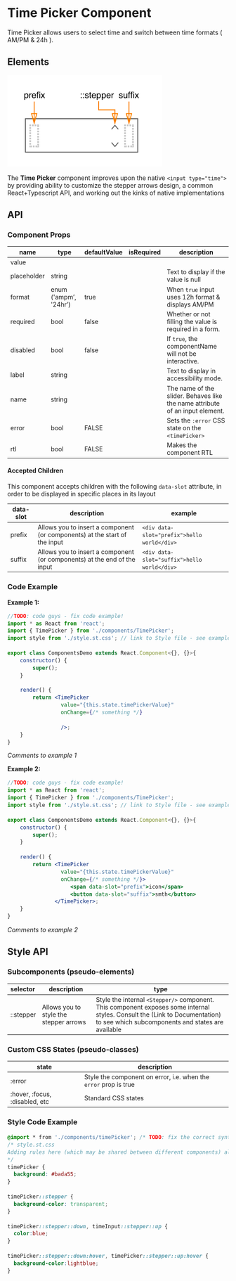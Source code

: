 # Time Picker Component

Time Picker allows users to select time and switch between time formats ( AM/PM & 24h ).



## Elements

![elements](./assets/elements.png)

The **Time Picker** component improves upon the native `<input type="time">` by providing ability to customize the stepper arrows design, a common React+Typescript API, and working out the kinks of native implementations



## API

### Component Props

| name        | type                   | defaultValue | isRequired | description                              |
| ----------- | ---------------------- | ------------ | ---------- | ---------------------------------------- |
| value       |                        |              |            |                                          |
| placeholder | string                 |              |            | Text to display if the value is null     |
| format      | enum  ('ampm’, '24hr’) | true         |            | When `true` input uses 12h format & displays AM/PM |
| required    | bool                   | false        |            | Whether or not filling the value is required in a form. |
| disabled    | bool                   | false        |            | If `true`, the componentName will not be interactive. |
| label       | string                 |              |            | Text to display in accessibility mode.   |
| name        | string                 |              |            | The name of the slider. Behaves like the name attribute of an input element. |
| error       | bool                   | FALSE        |            | Sets the `:error` CSS state on the `<timePicker>` |
| rtl         | bool                   | FALSE        |            | Makes the component RTL                  |



#### Accepted Children

This component accepts children with the following `data-slot` attribute, in order to be displayed in specific places in its layout

| data-slot | description                              | example                                  |
| --------- | ---------------------------------------- | ---------------------------------------- |
| prefix    | Allows you to insert a component (or components) at the start of the input | `<div data-slot="prefix">hello world</div>` |
| suffix    | Allows you to insert a component (or components) at the end of the input | `<div data-slot="suffix">hello world</div>` |



### Code Example

**Example 1:**

```jsx
//TODO: code guys - fix code example!
import * as React from 'react';
import { TimePicker } from './components/TimePicker';
import style from './style.st.css'; // link to Style file - see examples of style files below

export class ComponentsDemo extends React.Component<{}, {}>{
    constructor() {
        super();
    }

    render() {
        return <TimePicker
        		 value="{this.state.timePickerValue}"
                 onChange={/* something */}

                 />;
    }
}
```

*Comments to example 1*

**Example 2:**

```jsx
//TODO: code guys - fix code example!
import * as React from 'react';
import { TimePicker } from './components/TimePicker';
import style from './style.st.css'; // link to Style file - see examples of style files below

export class ComponentsDemo extends React.Component<{}, {}>{
    constructor() {
        super();
    }

    render() {
        return <TimePicker
        		 value="{this.state.timePickerValue}"
                 onChange={/* something */}>
    				<span data-slot="prefix">icon</span>
        			<button data-slot="suffix">smth</button>
               </TimePicker>;
    }
}
```

*Comments to example 2*



## Style API

### Subcomponents (pseudo-elements)

| selector  | description                            | type                                     |
| :-------- | -------------------------------------- | ---------------------------------------- |
| ::stepper | Allows you to style the stepper arrows | Style the internal `<Stepper/>` component. This component exposes some internal styles. Consult the (Link to Documentation) to see which subcomponents and states are available |



### Custom CSS States (pseudo-classes)

| state                          | description                              |
| ------------------------------ | ---------------------------------------- |
| :error                         | Style the component on error, i.e. when the `error` prop is true |
| :hover, :focus, :disabled, etc | Standard CSS states                      |



### Style Code Example

```css
@import * from './components/timePicker'; /* TODO: fix the correct syntax */
/* style.st.css
Adding rules here (which may be shared between different components) allows us to 	    override specific parts; or even change the whole theme
*/
timePicker {
  background: #bada55;
}

timePicker::stepper {
  background-color: transparent;
}

timePicker::stepper::down, timeInput::stepper::up {
  color:blue;
}

timePicker::stepper::down:hover, timePicker::stepper::up:hover {
  background-color:lightblue;
}
```